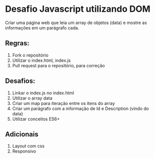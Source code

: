 # Desafio Javascript utilizando DOM

Criar uma página web que leia um array de objetos (data) e mostre as informações em um parágrafo cada. 

## Regras:

1. Fork o repositório
2. Utilizar o index.html, index.js
3. Pull request para o repositório, para correção 

## Desafios:

1. Linkar o index.js no index.html
2. Utilizar o array data
3. Criar um map para iteração entre os itens do array
4. Criar um parágrafo com a informação de Id e Description (vindo do data)
5. Utilizar conceitos ES6+

## Adicionais

1. Layout com css
2. Responsivo
